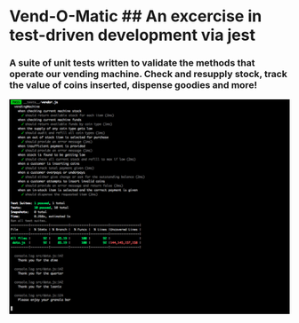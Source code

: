 # Vend-O-Matic ## An excercise in test-driven development via jest

### A suite of unit tests written to validate the methods that operate our vending machine. Check and resupply stock, track the value of coins inserted, dispense goodies and more!

![alt text](https://github.com/tmclean85/Vend-O-Matic/blob/master/screenshot.png "Test results screenshot")
